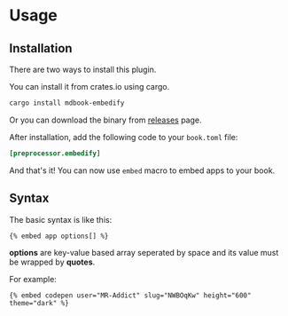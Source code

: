 # Usage

## Installation

There are two ways to install this plugin.

You can install it from crates.io using cargo.

```sh
cargo install mdbook-embedify
```

Or you can download the binary from [releases](https://github.com/mr-addict/mdbook-embedify/releases) page.

After installation, add the following code to your `book.toml` file:

```toml
[preprocessor.embedify]
```

And that's it! You can now use `embed` macro to embed apps to your book.

## Syntax

The basic syntax is like this:

<!-- embed ignore begin -->

```text
{% embed app options[] %}
```

<!-- embed ignore end -->

**options** are key-value based array seperated by space and its value must be wrapped by **quotes**.

For example:

<!-- embed ignore begin -->

```text
{% embed codepen user="MR-Addict" slug="NWBOqKw" height="600" theme="dark" %}
```

<!-- embed ignore end -->
